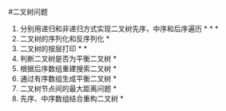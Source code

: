 #二叉树问题

 1. 分别用递归和非递归方式实现二叉树先序，中序和后序遍历 * * *
 2. 二叉树的序列化和反序列化 *
 3. 二叉树的按层打印 * *
 4. 判断二叉树是否为平衡二叉树 *
 5. 根据后序数组重建搜索二叉树 *
 6. 通过有序数组生成平衡二叉树 *
 7. 二叉树节点间的最大距离问题 *
 8. 先序、中序数组结合重构二叉树 *
